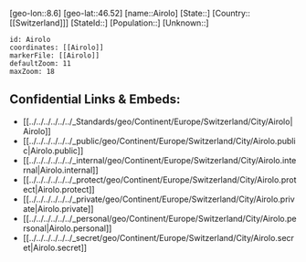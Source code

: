 ﻿---
location: [46.52,8.6]
mapzoom: [7,12] 
mapmarker: city 
type: City
tags:
- geo/City


SpocWebEntityId: 28695
isDeleted: false
confidential: public

---
[geo-lon::8.6]
[geo-lat::46.52]
[name::Airolo]
[State::]
[Country::[[Switzerland]]]
[StateId::]
[Population::]
[Unknown::]


```leaflet
id: Airolo
coordinates: [[Airolo]]
markerFile: [[Airolo]]
defaultZoom: 11 
maxZoom: 18
```


## Confidential Links & Embeds: 
- [[../../../../../../_Standards/geo/Continent/Europe/Switzerland/City/Airolo|Airolo]] 
- [[../../../../../../_public/geo/Continent/Europe/Switzerland/City/Airolo.public|Airolo.public]] 
- [[../../../../../../_internal/geo/Continent/Europe/Switzerland/City/Airolo.internal|Airolo.internal]] 
- [[../../../../../../_protect/geo/Continent/Europe/Switzerland/City/Airolo.protect|Airolo.protect]] 
- [[../../../../../../_private/geo/Continent/Europe/Switzerland/City/Airolo.private|Airolo.private]] 
- [[../../../../../../_personal/geo/Continent/Europe/Switzerland/City/Airolo.personal|Airolo.personal]] 
- [[../../../../../../_secret/geo/Continent/Europe/Switzerland/City/Airolo.secret|Airolo.secret]] 
